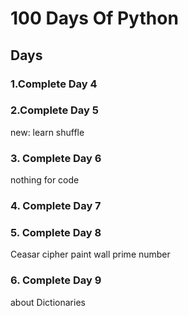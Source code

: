 # 100 Days Of Python
## Days
### 1.Complete Day 4
### 2.Complete Day 5
new: learn shuffle
### 3. Complete Day 6
nothing for code
### 4. Complete Day 7
### 5. Complete Day 8
Ceasar cipher
paint wall
prime number

### 6. Complete Day 9
about Dictionaries

